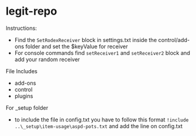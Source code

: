# legit-repo

Instructions:

- Find the `SetRodexReceiver` block in settings.txt inside the control/add-ons folder and set the $keyValue for receiver
- For console commands find `setReceiver1` and `setReceiver2` block and add your random receiver

File Includes
- add-ons
- control
- plugins

For _setup folder
- to include the file in config.txt you have to follow this format `!include ..\_setup\item-usage\aspd-pots.txt` and add the line
on config.txt